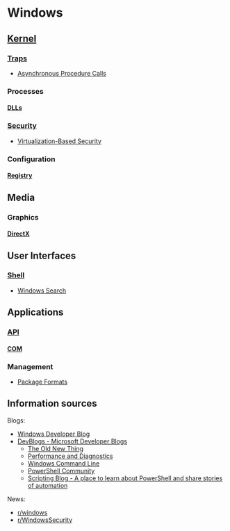 # Windows
## [Kernel](Kernel/README.md)
### [Traps](Kernel/Traps/README.md)
- [Asynchronous Procedure Calls](Kernel/Traps/Asynchronous%20Procedure%20Calls.md)

### Processes
#### [DLLs](Kernel/Processes/DLLs/README.md)

### [Security](Kernel/Security/README.md)
- [Virtualization-Based Security](Kernel/Security/Virtualization-Based%20Security.md)

### Configuration
#### [Registry](Kernel/Configuration/Registry/README.md)

## Media
### Graphics
#### [DirectX](Media/Graphics/DirectX/README.md)

## User Interfaces
### [Shell](User%20Interfaces/Shell/README.md)
- [Windows Search](User%20Interfaces/Shell/Windows%20Search.md)

## Applications
### [API](Applications/API/README.md)
#### [COM](Applications/API/COM/README.md)

### Management
- [Package Formats](Applications/Management/Package%20Formats.md)

## Information sources
Blogs:
- [Windows Developer Blog](https://blogs.windows.com/windowsdeveloper/)
- [DevBlogs - Microsoft Developer Blogs](https://devblogs.microsoft.com/)
  - [The Old New Thing](https://devblogs.microsoft.com/oldnewthing/)
  - [Performance and Diagnostics](https://devblogs.microsoft.com/performance-diagnostics/)
  - [Windows Command Line](https://devblogs.microsoft.com/commandline/)
  - [PowerShell Community](https://devblogs.microsoft.com/powershell-community/)  
  - [Scripting Blog - A place to learn about PowerShell and share stories of automation](https://devblogs.microsoft.com/scripting/)

News:
- [r/windows](https://www.reddit.com/r/windows/)
- [r/WindowsSecurity](https://www.reddit.com/r/WindowsSecurity/)